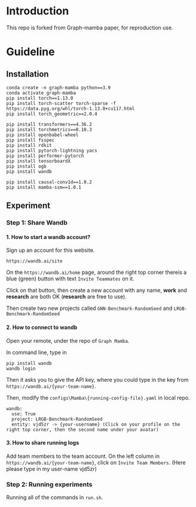 # Introduction
This repo is forked from Graph-mamba paper, for reproduction use.

# Guideline
## Installation
```
conda create -n graph-mamba python==3.9
conda activate graph-mamba
pip install torch==1.13.0
pip install torch-scatter torch-sparse -f https://data.pyg.org/whl/torch-1.13.0+cu117.html
pip install torch_geometric==2.0.4

pip install transformers==4.36.2
pip install torchmetrics==0.10.3
pip install openbabel-wheel
pip install fsspec 
pip install rdkit
pip install pytorch-lightning yacs
pip install performer-pytorch
pip install tensorboardX
pip install ogb
pip install wandb

pip install causal-conv1d==1.0.2
pip install mamba-ssm==1.0.1
```

## Experiment
### Step 1: Share Wandb
#### 1. How to start a wandb account?
Sign up an account for this website.
```
https://wandb.ai/site
```

On the `https://wandb.ai/home` page, around the right top corner thereis a blue (green) button with text `Invite Teammates` on it.

Click on that button, then create a new account with any name,  **work** and **research** are both OK (**research** are free to use). 

Then create two new projects called `GNN-Benchmark-RandomSeed` and `LRGB-Benchmark-RandomSeed`

#### 2. How to connect to wandb
Open your remote, under the repo of `Graph Mamba`.

In command line, type in
```
pip install wandb
wandb login
```
Then it asks you to give the API key, where you could type in the key from `https://wandb.ai/{your-team-name}`.

Then, modify the `configs\Mamba\{running-config-file}.yaml` in local repo.
```
wandb:
  use: True
  project: LRGB-Benchmark-RandomSeed
  entity: vjd5zr -> {your-username} (Click on your profile on the right top corner, then the second name under your avatar)
```

#### 3. How to share running logs
Add team members to the team account. On the left column in `https://wandb.ai/{your-team-name}`, click on `Invite Team Members`. (Here please type in my user-name vjd5zr)

### Step 2: Running experiments
Running all of the commands in `run.sh`.